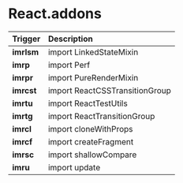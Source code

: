 React.addons
=================================
Trigger | Description
:------- | :-------
**imrlsm** | import LinkedStateMixin
**imrp** | import Perf
**imrpr** | import PureRenderMixin
**imrcst** | import ReactCSSTransitionGroup
**imrtu** | import ReactTestUtils
**imrtg** | import ReactTransitionGroup
**imrcl** | import cloneWithProps
**imrcf** | import createFragment
**imrsc** | import shallowCompare
**imru** | import update
